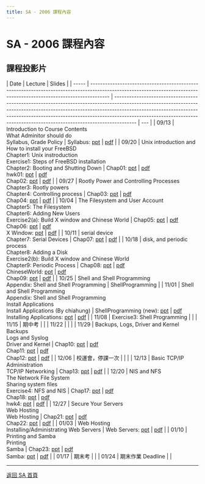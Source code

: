 ```yaml
---
title: SA - 2006 課程內容
---
```


# SA - 2006 課程內容

## 課程投影片

| Date  | Lecture                                                                                                                                                              | Slides                                                                                                                                                                                                                                                                                                                            |
| ----- | -------------------------------------------------------------------------------------------------------------------------------------------------------------------- | --------------------------------------------------------------------------------------------------------------------------------------------------------------------------------------------------------------------------------------------------------------------------------------------------------------------------------- | --- |
| 09/13 | Introduction to Course Contents<br>What Adminitor should do<br>Syllabus, Grade Policy                                                                                | Syllabus: [ppt](/sa/2006/00_Syllabus.pdf) &#124; [pdf](/sa/2006/00_Syllabus.pdf)                                                                                                                                                                                                                                                        |
| 09/20 | Unix introduction and How to install your FreeBSD<br>Chapter1: Unix instroduction<br>Exercise1: Steps of FreeBSD installation<br>Chapter2: Booting and Shutting Down | Chap01: [ppt](/sa/2006/01_Unix%20Introduciton.pdf) &#124; [pdf](/sa/2006/01_Unix%20Introduciton.pdf)<br>hwk01: [ppt](/sa/2006/hwk1_Install%20FreeBSD.pdf) &#124; [pdf](/sa/2006/hwk1_Install%20FreeBSD.pdf)<br>Chap02: [ppt](/sa/2006/02_Booting%20Up%20and%20Sutting%20Down.pdf) &#124; [pdf](/sa/2006/02_Booting%20Up%20and%20Sutting%20Down.pdf) |
| 09/27 | Rootly Power and Controlling Processes<br>Chapter3: Rootly powers<br>Chapter4: Controlling process                                                                   | Chap03: [ppt](/sa/2006/03_Rootly%20Powers.pdf) &#124; [pdf](/sa/2006/03_Rootly%20Powers.pdf)<br>Chap04: [ppt](/sa/2006/04_Controlling%20Process.pdf) &#124; [pdf](/sa/2006/04_Controlling%20Process.pdf)                                                                                                                                      |
| 10/04 | The Filesystem and User Account<br>Chapter5: The Filesystem<br>Chapter6: Adding New Users<br>Exercise2(a): Build X window and Chinese World                          | Chap05: [ppt](/sa/2006/05_The%20FileSystem.pdf) &#124; [pdf](/sa/2006/05_The%20FileSystem.pdf)<br>Chap06: [ppt](/sa/2006/06_Adding%20New%20Users.pdf) &#124; [pdf](/sa/2006/06_Adding%20New%20Users.pdf)<br>X Window: [ppt](/sa/2006/hwk2a_BuildXWindow.pdf) &#124; [pdf](/sa/2006/hwk2a_BuildXWindow.pdf)                                          |
| 10/11 | serial device<br>Chapter7: Serial Devices                                                                                                                            | Chap07: [ppt](/sa/2006/07_Serial%20Devices.pdf) &#124; [pdf](/sa/2006/07_Serial%20Devices.pdf)                                                                                                                                                                                                                                          |
| 10/18 | disk, and periodic process<br>Chapter8: Adding a Disk<br>Exercise2(b): Build X window and Chinese World<br>Chapter9: Periodic Process                                | Chap08: [ppt](/sa/2006/08_Adding%20Disk.pdf) &#124; [pdf](/sa/2006/08_Adding%20Disk.pdf)<br>ChineseWorld: [ppt](/sa/2006/hwk2b_ChineseWorld.pdf) &#124; [pdf](/sa/2006/hwk2b_ChineseWorld.pdf)<br>Chap09: [ppt](/sa/2006/09_Periodic%20Processes.pdf) &#124; [pdf](/sa/2006/09_Periodic%20Processes.pdf)                                            |
| 10/25 | Shell and Shell Programming<br>Appendix: Shell and Shell Programming                                                                                                 | ShellProgramming                                                                                                                                                                                                                                                                                                                  |
| 11/01 | Shell and Shell Programming<br>Appendix: Shell and Shell Programming<br>Install Applications<br>Install Applications (By chiahung)                                   | ShellProgramming (new): [ppt](/sa/2006/ShellProgramming.pdf) &#124; [pdf](/sa/2006/ShellProgramming.pdf)<br>Installing Applications: [ppt](/sa/2006/Installing%20Applications.pdf) &#124; [pdf](/sa/2006/Installing%20Applications.pdf)                                                                                                       |
| 11/08 | Exercise3: Shell Programming                                                                                                                                         |                                                                                                                                                                                                                                                                                                                                   |
| 11/15 | 期中考                                                                                                                                                               |                                                                                                                                                                                                                                                                                                                                   |
| 11/22 |                                                                                                                                                                      |                                                                                                                                                                                                                                                                                                                                   |
| 11/29 | Backups, Logs, Driver and Kernel<br>Backups<br>Logs and Syslog<br>Driver and Kernel                                                                                  | Chap10: [ppt](/sa/2006/10_Backups.pdf) &#124; [pdf](/sa/2006/10_Backups.pdf)<br>Chap11: [ppt](/sa/2006/11_Syslog%20and%20Logs.pdf) &#124; [pdf](/sa/2006/11_Syslog%20and%20Logs.pdf)<br>Chap12: [ppt](/sa/2006/12_Driver%20and%20Kernel.pdf) &#124; [pdf](/sa/2006/12_Driver%20and%20Kernel.pdf)                                                    |
| 12/06 | 校運會，停課一次                                                                                                                                                     |                                                                                                                                                                                                                                                                                                                                   |     |
| 12/13 | Basic TCP/IP Administration<br>TCP/IP Networking                                                                                                                     | Chap13: [ppt](/sa/2006/13_TCPIP.pdf) &#124; [pdf](/sa/2006/13_TCPIP.pdf)                                                                                                                                                                                                                                                                |
| 12/20 | NIS and NFS<br>The Network File System<br>Sharing system files<br>Exercise4: NFS and NIS                                                                             | Chap17: [ppt](/sa/2006/17_NFS.pdf) &#124; [pdf](/sa/2006/17_NFS.pdf)<br>Chap18: [ppt](/sa/2006/18_NIS.pdf) &#124; [pdf](/sa/2006/18_NIS.pdf)<br>hwk4: [ppt](/sa/2006/hwk4_NFS+NIS.pdf) &#124; [pdf](/sa/2006/hwk4_NFS+NIS.pdf)                                                                                                                      |
| 12/27 | Secure Your Servers<br>Web Hosting<br>Web Hosting                                                                                                                    | Chap21: [ppt](/sa/2006/21_Security.pdf) &#124; [pdf](/sa/2006/21_Security.pdf)<br>Chap22: [ppt](/sa/2006/22_Web%20Hosting.pdf) &#124; [pdf](/sa/2006/22_Web%20Hosting.pdf)                                                                                                                                                                    |
| 01/03 | Web Hosting<br>Installing/Administrating Web Servers                                                                                                                 | Web Servers: [ppt](/sa/2006/hwk5a_installing%20webservers.pdf) &#124; [pdf](/sa/2006/hwk5a_installing%20webservers.pdf)                                                                                                                                                                                                                 |
| 01/10 | Printing and Samba<br>Printing<br>Samba                                                                                                                              | Chap23: [ppt](/sa/2006/23_Printing.pdf) &#124; [pdf](/sa/2006/23_Printing.pdf)<br>Samba: [ppt](/sa/2006/hwk5b_samba.pdf) &#124; [pdf](/sa/2006/hwk5b_samba.pdf)                                                                                                                                                                               |
| 01/17 | 期末考                                                                                                                                                               |                                                                                                                                                                                                                                                                                                                                   |
| 01/24 | 期末作業 Deadline                                                                                                                                                    |                                                                                                                                                                                                                                                                                                                                   |

---

[返回 SA 首頁](/sa/)
